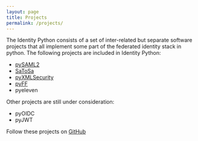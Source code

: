 ```yaml
---
layout: page
title: Projects
permalink: /projects/
---
```


The Identity Python consists of a set of inter-related but separate software projects
that all implement some part of the federated identity stack in python. The following 
projects are included in Identity Python: 

* [pySAML2](https://github.com/IdentityPython/pysaml2)
* [SaToSa](https://github.com/IdentityPython/SATOSA)
* [pyXMLSecurity](https://github.com/IdentityPython/pyXMLSecurity)
* [pyFF](https://github.com/IdentityPython/pyFF)
* pyeleven 

Other projects are still under consideration:
* pyOIDC
* pyJWT


Follow these projects on [GitHub](https://github.com/IdentityPython)
